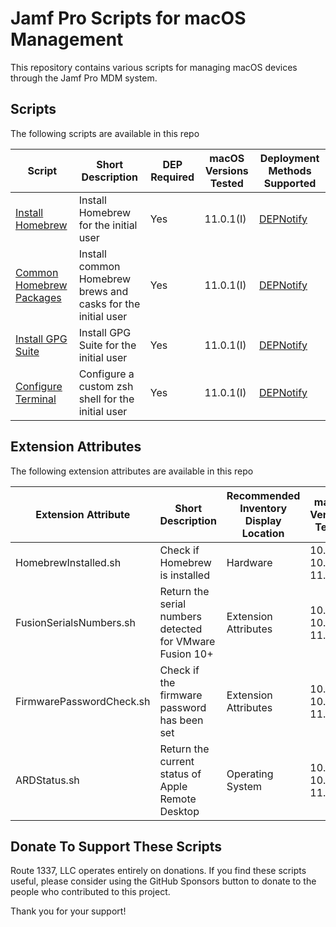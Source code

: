 Jamf Pro Scripts for macOS Management
==================================
This repository contains various scripts for managing macOS devices through the Jamf Pro MDM system. 

Scripts
------------
The following scripts are available in this repo

| Script                                                                | Short Description                                                  | DEP Required | macOS Versions Tested   | Deployment Methods Supported                                         |
|---------------------------------------------------------------------- |--------------------------------------------------------------------|--------------|-------------------------|----------------------------------------------------------------------|
| [Install Homebrew](documentation/installHomebrew.md)                  | Install Homebrew for the initial user                              | Yes          | 11.0.1(I)               | [DEPNotify](https://gitlab.com/Mactroll/DEPNotify)                   |
| [Common Homebrew Packages](documentation/commonHomebrewPackages.md)   | Install common Homebrew brews and casks for the initial user       | Yes          | 11.0.1(I)               | [DEPNotify](https://gitlab.com/Mactroll/DEPNotify)                   |
| [Install GPG Suite](documentation/installGPGSuite.md)                 | Install GPG Suite for the initial user                             | Yes          | 11.0.1(I)               | [DEPNotify](https://gitlab.com/Mactroll/DEPNotify)                   |
| [Configure Terminal](documentation/configureTerminal.md)              | Configure a custom zsh shell for the initial user                  | Yes          | 11.0.1(I)               | [DEPNotify](https://gitlab.com/Mactroll/DEPNotify)                   |

Extension Attributes
------------
The following extension attributes are available in this repo

| Extension Attribute                              | Short Description                                                  | Recommended Inventory Display Location | macOS Versions Tested         |
|------------------------------------------------- |--------------------------------------------------------------------|----------------------------------------|-------------------------------|
| HomebrewInstalled.sh                             | Check if Homebrew is installed                                     | Hardware                               | 10.15.0, 10.15.5, 11.0.1(I)   |
| FusionSerialsNumbers.sh                          | Return the serial numbers detected for VMware Fusion 10+           | Extension Attributes                   | 10.15.0, 10.15.5, 11.0.1(I)   |
| FirmwarePasswordCheck.sh                         | Check if the firmware password has been set                        | Extension Attributes                   | 10.15.0, 10.15.5, 11.0.1(I)   |
| ARDStatus.sh                                     | Return the current status of Apple Remote Desktop                  | Operating System                       | 10.15.0, 10.15.5, 11.0.1(I)   |

Donate To Support These Scripts
------------
Route 1337, LLC operates entirely on donations. If you find these scripts useful, please consider using the GitHub Sponsors button to donate to the people who contributed to this project.

Thank you for your support!
